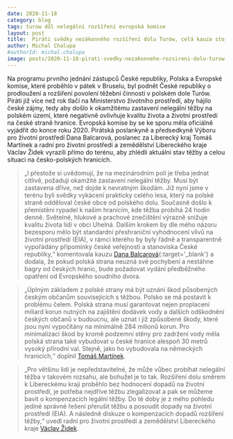 ```yaml
---
date: 2020-11-18
category: blog
tags: turow důl nelegální rozšíření evropská komise
layout: post
title:  Piráti svědky nezákonného rozšíření dolu Turów, celá kauza stojí před Evropskou komisí
author: Michal Chalupa
#authorId: michal.chalupa
image: posts/2020-11-18-pirati-svedky-nezakonneho-rozsireni-dolu-turow-cela-kauza-stoji-pred-evropskou-komisi.jpg
---
```

Na programu prvního jednání zástupců České republiky, Polska a Evropské komise, které proběhlo v pátek v Bruselu, byl podnět České republiky o prodloužení a rozšíření povolení těžební činnosti v polském dole Turów. Piráti již více než rok tlačí na Ministerstvo životního prostředí, aby hájilo české zájmy, tedy aby došlo k okamžitému zastavení nelegální těžby na polském území, které negativně ovlivňuje kvalitu života a životní prostředí na české straně hranice. Evropská komise by se ke sporu měla oficiálně vyjádřit do konce roku 2020. Pirátská poslankyně a předsedkyně Výboru pro životní prostředí Dana Balcarová, poslanec za Liberecký kraj Tomáš Martínek a radní pro životní prostředí a zemědělství Libereckého kraje Václav Židek vyrazili přímo do terénu, aby zhlédli aktuální stav těžby a celou situaci na česko-polských hranicích. 

>„I přestože si uvědomuji, že na mezinárodním poli je třeba jednat citlivě, požaduji okamžité zastavení nelegální těžby. Musí být zastavena dříve, než dojde k nevratným škodám. Již nyní jsme v terénu byli svědky vykácení prakticky celého lesa, který na polské straně odděloval české obce od polského dolu. Současně došlo k přemístěni rypadel k našim hranicím, kde těžba probíhá 24 hodin denně. Světelné, hlukové a prachové znečištění výrazně snižuje kvalitu života lidí v obci Uhelná. Dalším krokem by dle mého názoru bezesporu mělo být standardní přeshraniční vyhodnocení vlivů na životní prostředí (EIA), v rámci kterého by byly řádně a transparentně vypořádány připomínky české veřejnosti a stanoviska České republiky,“ komentovala kauzu [Dana Balcarová](https://www.pirati.cz/lide/dana-balcarova/){:target='_blank'} a dodala, že pokud polská strana neuzná své pochybení a nestáhne bagry od českých hranic, bude požadovat vydání předběžného opatření od Evropského soudního dvora.

>„Úplným základem z polské strany má být uznání škod působených českým občanům souvisejících s těžbou. Polsko se má postavit k problému čelem. Polská strana musí garantovat nejen proplacení miliard korun nutných na zajištění dodávek vody a dalších odškodnění českých občanů v budoucnu, ale uznat i již způsobené škody, které jsou nyní vypočítány na minimálně 284 milionů korun. Pro minimalizaci škod by kromě podzemní stěny pro zadržení vody měla polská strana také vybudovat u české hranice alespoň 30 metrů vysoký přírodní val. Stejně, jako ho vybudovala na německých hranicích,“ doplnil [Tomáš Martínek](/lide/tomas-martinek).



>„Pro většinu lidí je nepředstavitelné, že může vůbec probíhat nelegální těžba v takovém rozsahu, ale bohužel je to tak. Rozšíření dolu směrem k Libereckému kraji proběhlo bez hodnocení dopadů na životní prostředí, je potřeba nejdříve těžbu zlegalizovat a pak se můžeme bavit o kompenzacích legální těžby. Do té doby je z mého pohledu jediné správné řešení přerušit těžbu a posoudit dopady na životní prostředí (EIA). A následně diskuze o kompenzacích dopadů rozšíření těžby,“ uvedl radní pro životní prostředí a zemědělství Libereckého kraje [Václav Židek](/lide/vaclav-zidek).





